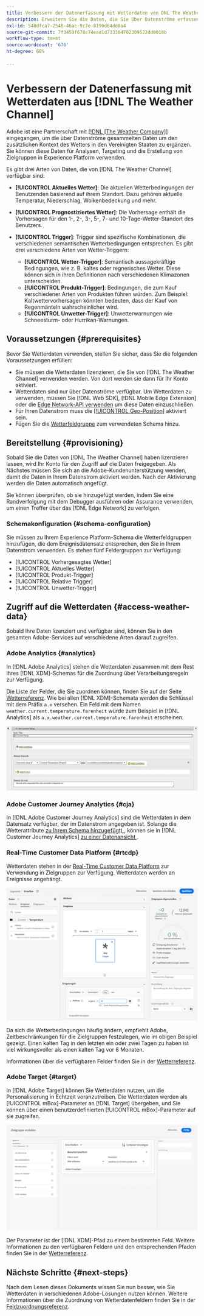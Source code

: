 ```yaml
---
title: Verbessern der Datenerfassung mit Wetterdaten von DNL The Weather Channel
description: Erweitern Sie die Daten, die Sie über Datenströme erfassen, mit Wetterdaten von DNL The Weather Channel.
exl-id: 548dfca7-2548-46ac-9c7e-8190d64dd0a4
source-git-commit: 7f3459f678c74ead1d733304702309522dd0018b
workflow-type: tm+mt
source-wordcount: '676'
ht-degree: 68%

---
```


# Verbessern der Datenerfassung mit Wetterdaten aus [!DNL The Weather Channel]

Adobe ist eine Partnerschaft mit [[!DNL [The Weather Company]]](https://www.ibm.com/weather) eingegangen, um die über Datenströme gesammelten Daten um den zusätzlichen Kontext des Wetters in den Vereinigten Staaten zu ergänzen. Sie können diese Daten für Analysen, Targeting und die Erstellung von Zielgruppen in Experience Platform verwenden.

Es gibt drei Arten von Daten, die von [!DNL The Weather Channel] verfügbar sind:

* **[!UICONTROL Aktuelles Wetter]**: Die aktuellen Wetterbedingungen der Benutzenden basierend auf ihrem Standort. Dazu gehören aktuelle Temperatur, Niederschlag, Wolkenbedeckung und mehr.
* **[!UICONTROL Prognostiziertes Wetter]**: Die Vorhersage enthält die Vorhersagen für den 1-, 2-, 3-, 5-, 7- und 10-Tage-Wetter-Standort des Benutzers.
* **[!UICONTROL Trigger]**: Trigger sind spezifische Kombinationen, die verschiedenen semantischen Wetterbedingungen entsprechen. Es gibt drei verschiedene Arten von Wetter-Triggern:

   * **[!UICONTROL Wetter-Trigger]**: Semantisch aussagekräftige Bedingungen, wie z. B. kaltes oder regnerisches Wetter. Diese können sich in ihren Definitionen nach verschiedenen Klimazonen unterscheiden.
   * **[!UICONTROL Produkt-Trigger]**: Bedingungen, die zum Kauf verschiedener Arten von Produkten führen würden. Zum Beispiel: Kaltwettervorhersagen könnten bedeuten, dass der Kauf von Regenmänteln wahrscheinlicher wird.
   * **[!UICONTROL Unwetter-Trigger]**: Unwetterwarnungen wie Schneesturm- oder Hurrikan-Warnungen.

## Voraussetzungen {#prerequisites}

Bevor Sie Wetterdaten verwenden, stellen Sie sicher, dass Sie die folgenden Voraussetzungen erfüllen:

* Sie müssen die Wetterdaten lizenzieren, die Sie von [!DNL The Weather Channel] verwenden werden. Von dort werden sie dann für Ihr Konto aktiviert.
* Wetterdaten sind nur über Datenströme verfügbar. Um Wetterdaten zu verwenden, müssen Sie [!DNL Web SDK], [!DNL Mobile Edge Extension] oder die [Edge Network-API verwenden](https://developer.adobe.com/data-collection-apis/docs/api/) um diese Daten einzuschließen.
* Für Ihren Datenstrom muss die [[!UICONTROL Geo-Position]](../configure.md#advanced-options) aktiviert sein.
* Fügen Sie die [Wetterfeldgruppe](#schema-configuration) zum verwendeten Schema hinzu.

## Bereitstellung {#provisioning}

Sobald Sie die Daten von [!DNL The Weather Channel] haben lizenzieren lassen, wird Ihr Konto für den Zugriff auf die Daten freigegeben. Als Nächstes müssen Sie sich an die Adobe-Kundenunterstützung wenden, damit die Daten in Ihrem Datenstrom aktiviert werden. Nach der Aktivierung werden die Daten automatisch angefügt.

Sie können überprüfen, ob sie hinzugefügt werden, indem Sie eine Randverfolgung mit dem Debugger ausführen oder Assurance verwenden, um einen Treffer über das [!DNL Edge Network] zu verfolgen.

### Schemakonfiguration {#schema-configuration}

Sie müssen zu Ihrem Experience Platform-Schema die Wetterfeldgruppen hinzufügen, die dem Ereignisdatensatz entsprechen, den Sie in Ihrem Datenstrom verwenden. Es stehen fünf Feldergruppen zur Verfügung:

* [!UICONTROL Vorhergesagtes Wetter]
* [!UICONTROL Aktuelles Wetter]
* [!UICONTROL Produkt-Trigger]
* [!UICONTROL Relative Trigger]
* [!UICONTROL Unwetter-Trigger]

## Zugriff auf die Wetterdaten {#access-weather-data}

Sobald Ihre Daten lizenziert und verfügbar sind, können Sie in den gesamten Adobe-Services auf verschiedene Arten darauf zugreifen.

### Adobe Analytics {#analytics}

In [!DNL Adobe Analytics] stehen die Wetterdaten zusammen mit dem Rest Ihres [!DNL XDM]-Schemas für die Zuordnung über Verarbeitungsregeln zur Verfügung.

Die Liste der Felder, die Sie zuordnen können, finden Sie auf der Seite [Wetterreferenz](weather-reference.md). Wie bei allen [!DNL XDM]-Schemata werden die Schlüssel mit dem Präfix `a.x` versehen. Ein Feld mit dem Namen `weather.current.temperature.farenheit` würde zum Beispiel in [!DNL Analytics] als `a.x.weather.current.temperature.farenheit` erscheinen.

![Schnittstelle für Verarbeitungsregeln](../assets/data-enrichment/weather/processing-rules.png)

### Adobe Customer Journey Analytics {#cja}

In [!DNL Adobe Customer Journey Analytics] sind die Wetterdaten in dem Datensatz verfügbar, der im Datenstrom angegeben ist. Solange die Wetterattribute [zu Ihrem Schema hinzugefügt) &#x200B;](#prerequisites-prerequisites), können sie in [!DNL Customer Journey Analytics] [zu einer Datenansicht &#x200B;](https://experienceleague.adobe.com/docs/analytics-platform/using/cja-dataviews/create-dataview.html?lang=de).

### Real-Time Customer Data Platform {#rtcdp}

Wetterdaten stehen in der [Real-Time Customer Data Platform](../../rtcdp/overview.md) zur Verwendung in Zielgruppen zur Verfügung. Wetterdaten werden an Ereignisse angehängt.

![Segment Builder, der Wetterereignisse anzeigt](../assets/data-enrichment/weather/schema-builder.png)

Da sich die Wetterbedingungen häufig ändern, empfiehlt Adobe, Zeitbeschränkungen für die Zielgruppen festzulegen, wie im obigen Beispiel gezeigt. Einen kalten Tag in den letzten ein oder zwei Tagen zu haben ist viel wirkungsvoller als einen kalten Tag vor 6 Monaten.

Informationen über die verfügbaren Felder finden Sie in der [Wetterreferenz](weather-reference.md).

### Adobe Target {#target}

In [!DNL Adobe Target] können Sie Wetterdaten nutzen, um die Personalisierung in Echtzeit voranzutreiben. Die Wetterdaten werden als [!UICONTROL mBox]-Parameter an [!DNL Target] übergeben, und Sie können über einen benutzerdefinierten [!UICONTROL mBox]-Parameter auf sie zugreifen.

![Zielgruppen-Builder](../assets/data-enrichment/weather/target-audience-builder.png)

Der Parameter ist der [!DNL XDM]-Pfad zu einem bestimmten Feld. Weitere Informationen zu den verfügbaren Feldern und den entsprechenden Pfaden finden Sie in der [Wetterreferenz](weather-reference.md).

## Nächste Schritte {#next-steps}

Nach dem Lesen dieses Dokuments wissen Sie nun besser, wie Sie Wetterdaten in verschiedenen Adobe-Lösungen nutzen können. Weitere Informationen über die Zuordnung von Wetterdatenfeldern finden Sie in der [Feldzuordnungsreferenz](weather-reference.md).
